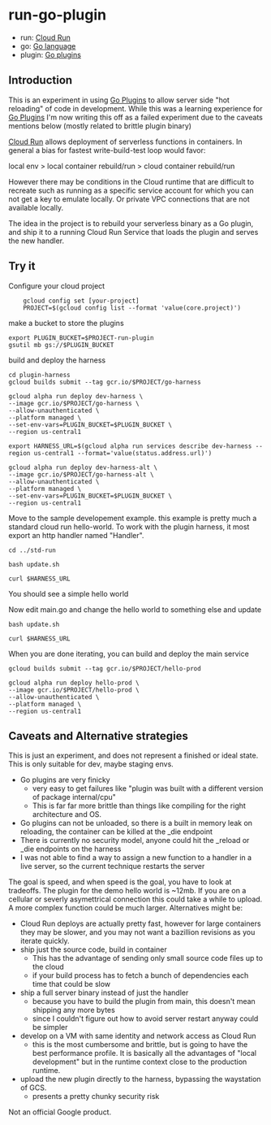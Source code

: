 # run-go-plugin

- run: [Cloud Run][]
- go: [Go language][]
- plugin: [Go plugins][]

## Introduction

This is an experiment in using [Go Plugins][] to allow server side "hot reloading" of code in development. While this was a learning experience for [Go Plugins][] I'm now writing this off as a failed experiment due to the caveats mentions below (mostly related to brittle plugin binary) 

[Cloud Run][] allows deployment of serverless functions in containers. In general a bias for fastest write-build-test loop would favor:

local env > local container rebuild/run > cloud container rebuild/run

However there may be conditions in the Cloud runtime that are difficult to recreate such as running as a specific service account for which you can not get a key to emulate locally. Or private VPC connections that are not available locally.

The idea in the project is to rebuild your serverless binary as a Go plugin, and ship it to a running Cloud Run Service that loads the plugin and serves the new handler.

## Try it

Configure your cloud project

        gcloud config set [your-project]
        PROJECT=$(gcloud config list --format 'value(core.project)')

make a bucket to store the plugins

    export PLUGIN_BUCKET=$PROJECT-run-plugin
    gsutil mb gs://$PLUGIN_BUCKET


build and deploy the harness

    cd plugin-harness
    gcloud builds submit --tag gcr.io/$PROJECT/go-harness

    gcloud alpha run deploy dev-harness \
    --image gcr.io/$PROJECT/go-harness \
    --allow-unauthenticated \
    --platform managed \
    --set-env-vars=PLUGIN_BUCKET=$PLUGIN_BUCKET \
    --region us-central1

    export HARNESS_URL=$(gcloud alpha run services describe dev-harness --region us-central1 --format='value(status.address.url)')

    gcloud alpha run deploy dev-harness-alt \
    --image gcr.io/$PROJECT/go-harness-alt \
    --allow-unauthenticated \
    --platform managed \
    --set-env-vars=PLUGIN_BUCKET=$PLUGIN_BUCKET \
    --region us-central1

Move to the sample developement example. this example is pretty much a standard cloud run hello-world. To work with the plugin harness, it most export an http handler named "Handler".

    cd ../std-run

    bash update.sh

    curl $HARNESS_URL

You should see a simple hello world

Now edit main.go and change the hello world to something else and update

    bash update.sh

    curl $HARNESS_URL

When you are done iterating, you can build and deploy the main service

    gcloud builds submit --tag gcr.io/$PROJECT/hello-prod

    gcloud alpha run deploy hello-prod \
    --image gcr.io/$PROJECT/hello-prod \
    --allow-unauthenticated \
    --platform managed \
    --region us-central1

## Caveats and Alternative strategies

This is just an experiment, and does not represent a finished or ideal state. This is only suitable for dev, maybe staging envs.

- Go plugins are very finicky
    - very easy to get failures like "plugin was built with a different version of package internal/cpu"
    - This is far far more brittle than things like compiling for the right architecture and OS.
- Go plugins can not be unloaded, so there is a built in memory leak on reloading, the container can be killed at the _die endpoint
- There is currently no security model, anyone could hit the _reload or _die endpoints on the harness
- I was not able to find a way to assign a new function to a handler in a live server, so the current technique restarts the server

The goal is speed, and when speed is the goal, you have to look at tradeoffs. The plugin for the demo hello world is ~12mb. If you are on a cellular or severly asymettrical connection this could take a while to upload. A more complex function could be much larger. Alternatives might be:


- Cloud Run deploys are actually pretty fast, however for large containers they may be slower, and you may not want a bazillion revisions as you iterate quickly.
- ship just the source code, build in container
    - This has the advantage of sending only small source code files up to the cloud
    - if your build process has to fetch a bunch of dependencies each time that could be slow
- ship a full server binary instead of just the handler
    - because you have to build the plugin from main, this doesn't mean shipping any more bytes
    - since I couldn't figure out how to avoid server restart anyway could be simpler
- develop on a VM with same identity and network access as Cloud Run
    - this is the most cumbersome and brittle, but is going to have the best performance profile. It is basically all the advantages of "local development" but in the runtime context close to the production runtime.
- upload the new plugin directly to the harness, bypassing the waystation of GCS.
    - presents a pretty chunky security risk

Not an official Google product.

[Cloud Run]: https://cloud.google.com/run/
[Go language]: https://golang.org
[Go plugins]: https://golang.org/pkg/plugin/